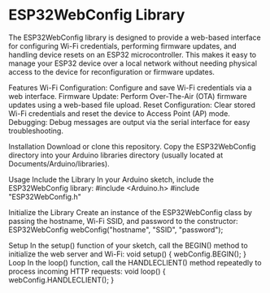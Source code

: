 # ESP32WebConfig Library
The ESP32WebConfig library is designed to provide a web-based interface for configuring Wi-Fi credentials, performing firmware updates, and handling device resets on an ESP32 microcontroller. This makes it easy to manage your ESP32 device over a local network without needing physical access to the device for reconfiguration or firmware updates.

Features
Wi-Fi Configuration: Configure and save Wi-Fi credentials via a web interface.
Firmware Update: Perform Over-The-Air (OTA) firmware updates using a web-based file upload.
Reset Configuration: Clear stored Wi-Fi credentials and reset the device to Access Point (AP) mode.
Debugging: Debug messages are output via the serial interface for easy troubleshooting.

Installation
Download or clone this repository.
Copy the ESP32WebConfig directory into your Arduino libraries directory (usually located at Documents/Arduino/libraries).

Usage
Include the Library
In your Arduino sketch, include the ESP32WebConfig library:
#include <Arduino.h>
#include "ESP32WebConfig.h"

Initialize the Library
Create an instance of the ESP32WebConfig class by passing the hostname, Wi-Fi SSID, and password to the constructor:
ESP32WebConfig webConfig("hostname", "SSID", "password");

Setup
In the setup() function of your sketch, call the BEGIN() method to initialize the web server and Wi-Fi:
void setup() {
  webConfig.BEGIN();
}
Loop
In the loop() function, call the HANDLECLIENT() method repeatedly to process incoming HTTP requests:
void loop() {
  webConfig.HANDLECLIENT();
}
